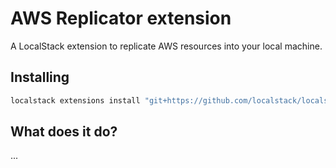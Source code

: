 AWS Replicator extension
=========================

A LocalStack extension to replicate AWS resources into your local machine.

## Installing

```bash
localstack extensions install "git+https://github.com/localstack/localstack-extensions/#egg=localstack-extension-aws-replicator&subdirectory=aws-replicator"
```

## What does it do?

...
